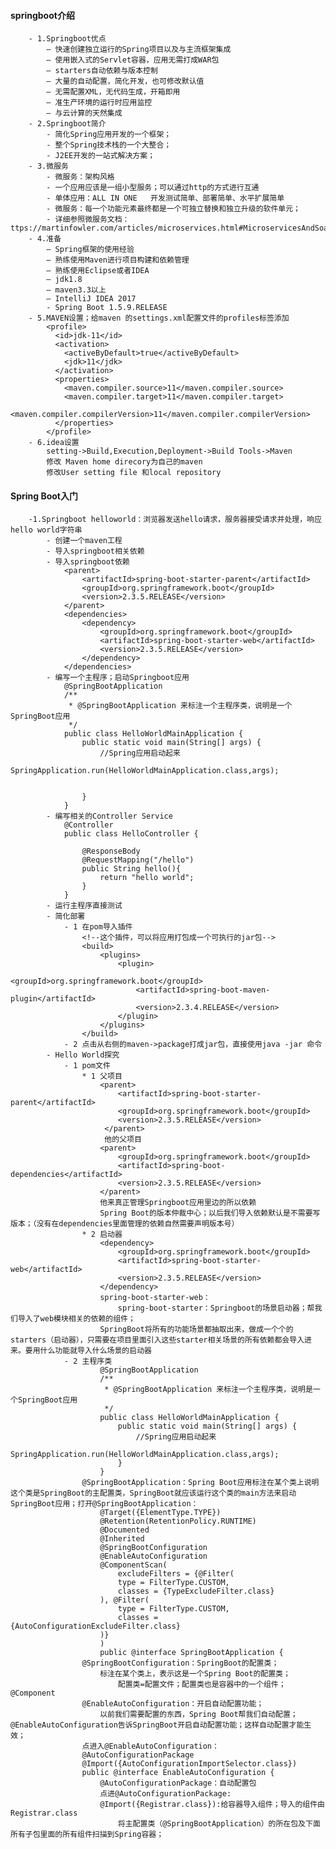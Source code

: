 #### springboot介绍
		- 1.Springboot优点
			– 快速创建独立运行的Spring项目以及与主流框架集成
			– 使用嵌入式的Servlet容器，应用无需打成WAR包
			– starters自动依赖与版本控制
			– 大量的自动配置，简化开发，也可修改默认值
			– 无需配置XML，无代码生成，开箱即用
			– 准生产环境的运行时应用监控
			– 与云计算的天然集成
		- 2.Springboot简介
			- 简化Spring应用开发的一个框架；
			- 整个Spring技术栈的一个大整合；
			- J2EE开发的一站式解决方案；
		- 3.微服务
			- 微服务：架构风格
			- 一个应用应该是一组小型服务；可以通过http的方式进行互通
			- 单体应用：ALL IN ONE   开发测试简单、部署简单、水平扩展简单
			- 微服务：每一个功能元素最终都是一个可独立替换和独立升级的软件单元；
			- 详细参照微服务文档：ttps://martinfowler.com/articles/microservices.html#MicroservicesAndSoa
		- 4.准备
			– Spring框架的使用经验
			– 熟练使用Maven进行项目构建和依赖管理
			– 熟练使用Eclipse或者IDEA
			– jdk1.8
			– maven3.3以上
			– IntelliJ IDEA 2017
			- Spring Boot 1.5.9.RELEASE
		- 5.MAVEN设置；给maven 的settings.xml配置文件的profiles标签添加
			<profile>
			  <id>jdk-11</id>
			  <activation>
			    <activeByDefault>true</activeByDefault>
			    <jdk>11</jdk>
			  </activation>
			  <properties>
			    <maven.compiler.source>11</maven.compiler.source>
			    <maven.compiler.target>11</maven.compiler.target>
			    <maven.compiler.compilerVersion>11</maven.compiler.compilerVersion>
			  </properties>
			</profile>
		- 6.idea设置
			setting->Build,Execution,Deployment->Build Tools->Maven
			修改 Maven home direcory为自己的maven
			修改User setting file 和local repository
#### Spring Boot入门
		-1.Springboot helloworld：浏览器发送hello请求，服务器接受请求并处理，响应hello world字符串
			- 创建一个maven工程
			- 导入springboot相关依赖
			- 导入springboot依赖
				<parent>
			        <artifactId>spring-boot-starter-parent</artifactId>
			        <groupId>org.springframework.boot</groupId>
			        <version>2.3.5.RELEASE</version>
			    </parent>
			    <dependencies>
			        <dependency>
			            <groupId>org.springframework.boot</groupId>
			            <artifactId>spring-boot-starter-web</artifactId>
			            <version>2.3.5.RELEASE</version>
			        </dependency>
			    </dependencies>
			- 编写一个主程序；启动Springboot应用
				@SpringBootApplication
				/**
				 * @SpringBootApplication 来标注一个主程序类，说明是一个SpringBoot应用
				 */
				public class HelloWorldMainApplication {
				    public static void main(String[] args) {
				        //Spring应用启动起来
				        SpringApplication.run(HelloWorldMainApplication.class,args);
				        
				        
				    }
				}
			- 编写相关的Controller Service
				@Controller
				public class HelloController {

				    @ResponseBody
				    @RequestMapping("/hello")
				    public String hello(){
				        return "hello world";
				    }
				}
			- 运行主程序直接测试
			- 简化部署
				- 1 在pom导入插件
					<!--这个插件，可以将应用打包成一个可执行的jar包-->
				    <build>
				        <plugins>
				            <plugin>
				                <groupId>org.springframework.boot</groupId>
				                <artifactId>spring-boot-maven-plugin</artifactId>
				                <version>2.3.4.RELEASE</version>
				            </plugin>
				        </plugins>
				    </build>
				- 2 点击从右侧的maven->package打成jar包，直接使用java -jar 命令
			- Hello World探究
				- 1 pom文件
					* 1 父项目
						<parent>
					        <artifactId>spring-boot-starter-parent</artifactId>
					        <groupId>org.springframework.boot</groupId>
					        <version>2.3.5.RELEASE</version>
					     </parent>
					     他的父项目
					    <parent>
						    <groupId>org.springframework.boot</groupId>
						    <artifactId>spring-boot-dependencies</artifactId>
						    <version>2.3.5.RELEASE</version>
						</parent>
						他来真正管理Springboot应用里边的所以依赖
						Spring Boot的版本仲裁中心；以后我们导入依赖默认是不需要写版本；（没有在dependencies里面管理的依赖自然需要声明版本号）
					* 2 启动器
						<dependency>
				            <groupId>org.springframework.boot</groupId>
				            <artifactId>spring-boot-starter-web</artifactId>
				            <version>2.3.5.RELEASE</version>
				        </dependency>
				        spring-boot-starter-web：
				        	spring-boot-starter：Springboot的场景启动器；帮我们导入了web模块相关的依赖的组件；
				        SpringBoot将所有的功能场景都抽取出来，做成一个个的starters（启动器），只需要在项目里面引入这些starter相关场景的所有依赖都会导入进来。要用什么功能就导入什么场景的启动器
				- 2 主程序类
						@SpringBootApplication
						/**
						 * @SpringBootApplication 来标注一个主程序类，说明是一个SpringBoot应用
						 */
						public class HelloWorldMainApplication {
						    public static void main(String[] args) {
						        //Spring应用启动起来
						        SpringApplication.run(HelloWorldMainApplication.class,args);
						    }
						}
					@SpringBootApplication：Spring Boot应用标注在某个类上说明这个类是SpringBoot的主配置类，SpringBoot就应该运行这个类的main方法来启动SpringBoot应用；打开@SpringBootApplication：
						@Target({ElementType.TYPE})
						@Retention(RetentionPolicy.RUNTIME)
						@Documented
						@Inherited
						@SpringBootConfiguration
						@EnableAutoConfiguration
						@ComponentScan(
						    excludeFilters = {@Filter(
						    type = FilterType.CUSTOM,
						    classes = {TypeExcludeFilter.class}
						), @Filter(
						    type = FilterType.CUSTOM,
						    classes = {AutoConfigurationExcludeFilter.class}
						)}
						)
						public @interface SpringBootApplication {
					@SpringBootConfiguration：SpringBoot的配置类；
						标注在某个类上，表示这是一个Spring Boot的配置类；
							配置类=配置文件；配置类也是容器中的一个组件；@Component
					@EnableAutoConfiguration：开启自动配置功能；
						以前我们需要配置的东西，Spring Boot帮我们自动配置；@EnableAutoConfiguration告诉SpringBoot开启自动配置功能；这样自动配置才能生效；
					点进入@EnableAutoConfiguration：
					@AutoConfigurationPackage
					@Import({AutoConfigurationImportSelector.class})
					public @interface EnableAutoConfiguration {
						@AutoConfigurationPackage：自动配置包
						点进@AutoConfigurationPackage:
						@Import({Registrar.class}):给容器导入组件；导入的组件由Registrar.class
							将主配置类（@SpringBootApplication）的所在包及下面所有子包里面的所有组件扫描到Spring容器；


​						
​							







  